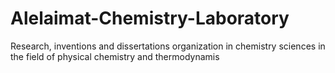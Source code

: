 # Alelaimat-Chemistry-Laboratory
Research, inventions and dissertations organization in chemistry sciences in the field of physical chemistry and thermodynamis 
